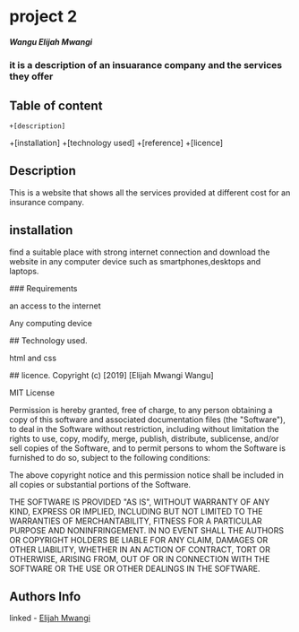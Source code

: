 # project 2

#####  Wangu Elijah Mwangi
 
 ### it is a description of an insuarance company and the services they offer
  
## Table of content 
    +[description]
   +[installation]
   +[technology used]
   +[reference]
   +[licence]
 ## Description
 <p>This is a website that shows all the services provided at different cost for an insurance company.</p>
  
  ## installation
  <p>find a suitable place with strong internet connection and download the website in any computer device such as smartphones,desktops and laptops.</p>
  ### Requirements
  <p> an access to the internet</p>
  <p>Any computing device</p>
  ## Technology used.
  <p>html and css</P>
  ## licence.
  Copyright (c) [2019] [Elijah Mwangi Wangu]
  
MIT License

Permission is hereby granted, free of charge, to any person obtaining a copy
of this software and associated documentation files (the "Software"), to deal
in the Software without restriction, including without limitation the rights
to use, copy, modify, merge, publish, distribute, sublicense, and/or sell
copies of the Software, and to permit persons to whom the Software is
furnished to do so, subject to the following conditions:

The above copyright notice and this permission notice shall be included in all
copies or substantial portions of the Software.

THE SOFTWARE IS PROVIDED "AS IS", WITHOUT WARRANTY OF ANY KIND, EXPRESS OR
IMPLIED, INCLUDING BUT NOT LIMITED TO THE WARRANTIES OF MERCHANTABILITY,
FITNESS FOR A PARTICULAR PURPOSE AND NONINFRINGEMENT. IN NO EVENT SHALL THE
AUTHORS OR COPYRIGHT HOLDERS BE LIABLE FOR ANY CLAIM, DAMAGES OR OTHER
LIABILITY, WHETHER IN AN ACTION OF CONTRACT, TORT OR OTHERWISE, ARISING FROM,
OUT OF OR IN CONNECTION WITH THE SOFTWARE OR THE USE OR OTHER DEALINGS IN THE
SOFTWARE.

## Authors Info
linked - [Elijah Mwangi](elijahwangu91@gmail.com)




